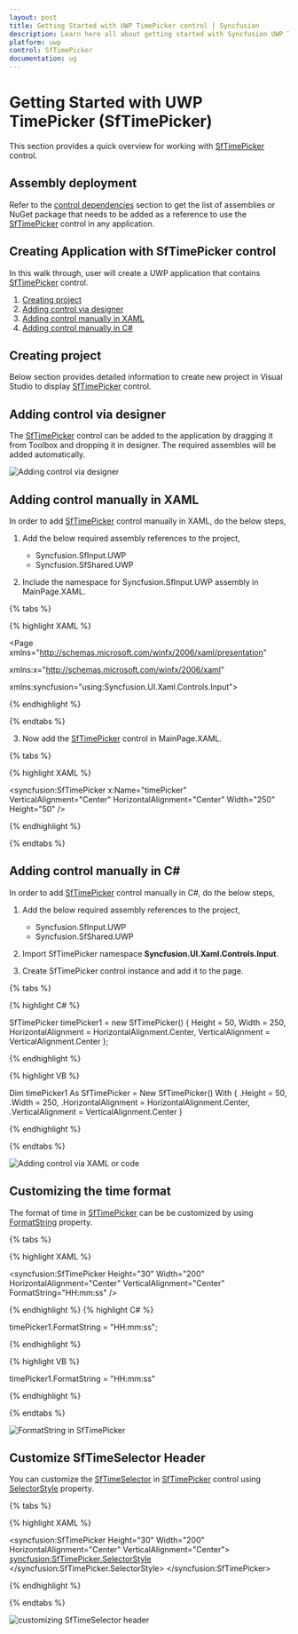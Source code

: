 ```yaml
---
layout: post
title: Getting Started with UWP TimePicker control | Syncfusion
description: Learn here all about getting started with Syncfusion UWP TimePicker (SfTimePicker) control and more.
platform: uwp
control: SfTimePicker
documentation: ug
---
```


# Getting Started with UWP TimePicker (SfTimePicker)

This section provides a quick overview for working with [SfTimePicker](https://help.syncfusion.com/cr/uwp/Syncfusion.UI.Xaml.Controls.Input.SfTimePicker.html) control.

## Assembly deployment
Refer to the [control dependencies](https://help.syncfusion.com/uwp/control-dependencies#sftimepicker) section to get the list of assemblies or NuGet package that needs to be added as a reference to use the [SfTimePicker](https://help.syncfusion.com/cr/uwp/Syncfusion.UI.Xaml.Controls.Input.SfTimePicker.html) control in any application.

## Creating Application with SfTimePicker control
In this walk through, user will create a UWP application that contains [SfTimePicker](https://help.syncfusion.com/cr/uwp/Syncfusion.UI.Xaml.Controls.Input.SfTimePicker.html) control.
1. [Creating project](#Creating-the-project)
2. [Adding control via designer](#Adding-control-via-designer)
3. [Adding control manually in XAML](#Adding-control-manually-in-XAML)
4. [Adding control manually in C#](#Adding-control-manually-in-C#)

## Creating project 
Below section provides detailed information to create new project in Visual Studio to display [SfTimePicker](https://help.syncfusion.com/cr/uwp/Syncfusion.UI.Xaml.Controls.Input.SfTimePicker.html) control.

## Adding control via designer
The [SfTimePicker](https://help.syncfusion.com/cr/uwp/Syncfusion.UI.Xaml.Controls.Input.SfTimePicker.html) control can be added to the application by dragging it from Toolbox and dropping it in designer. The required assembles will be added automatically.

![Adding control via designer](GettingStarted_images/GettingStarted_img1.png)

## Adding control manually in XAML

In order to add [SfTimePicker](https://help.syncfusion.com/cr/uwp/Syncfusion.UI.Xaml.Controls.Input.SfTimePicker.html) control manually in XAML, do the below steps,

1. Add the below required assembly references to the project,

    * Syncfusion.SfInput.UWP
    * Syncfusion.SfShared.UWP

2. Include the namespace for Syncfusion.SfInput.UWP assembly in MainPage.XAML.

{% tabs %}

{% highlight XAML %}

<Page xmlns="http://schemas.microsoft.com/winfx/2006/xaml/presentation"

xmlns:x="http://schemas.microsoft.com/winfx/2006/xaml"

xmlns:syncfusion="using:Syncfusion.UI.Xaml.Controls.Input">

{% endhighlight %}

{% endtabs %}

3. Now add the [SfTimePicker](https://help.syncfusion.com/cr/uwp/Syncfusion.UI.Xaml.Controls.Input.SfTimePicker.html) control in MainPage.XAML.

{% tabs %}

{% highlight XAML %}

 <syncfusion:SfTimePicker x:Name="timePicker" VerticalAlignment="Center" HorizontalAlignment="Center" Width="250" Height="50" />

{% endhighlight %}

{% endtabs %}

## Adding control manually in C#

In order to add [SfTimePicker](https://help.syncfusion.com/cr/uwp/Syncfusion.UI.Xaml.Controls.Input.SfTimePicker.html) control manually in C#, do the below steps,

1. Add the below required assembly references to the project,

    * Syncfusion.SfInput.UWP
    * Syncfusion.SfShared.UWP

2. Import SfTimePicker namespace **Syncfusion.UI.Xaml.Controls.Input**.

3. Create SfTimePicker control instance and add it to the page.


{% tabs %}

{% highlight C# %}

SfTimePicker timePicker1 = new SfTimePicker()
{
    Height = 50,
    Width = 250,
    HorizontalAlignment = HorizontalAlignment.Center,
    VerticalAlignment = VerticalAlignment.Center
};

{% endhighlight %}

{% highlight VB %}

Dim timePicker1 As SfTimePicker = New SfTimePicker() With {
    .Height = 50,
    .Width = 250,
    .HorizontalAlignment = HorizontalAlignment.Center,
    .VerticalAlignment = VerticalAlignment.Center
}

{% endhighlight %}

{% endtabs %}


![Adding control via XAML or code](GettingStarted_images/GettingStarted_img2.png)

## Customizing the time format

The format of time in [SfTimePicker](https://help.syncfusion.com/cr/uwp/Syncfusion.UI.Xaml.Controls.Input.SfTimePicker.html) can be be customized by using [FormatString](https://help.syncfusion.com/cr/uwp/Syncfusion.UI.Xaml.Controls.Input.SfTimePicker.html#Syncfusion_UI_Xaml_Controls_Input_SfTimePicker_FormatString) property.

{% tabs %}

{% highlight XAML %}

<syncfusion:SfTimePicker Height="30" Width="200" 
                         HorizontalAlignment="Center" VerticalAlignment="Center"
                         FormatString="HH:mm:ss" />

{% endhighlight %}
{% highlight C# %}

timePicker1.FormatString = "HH:mm:ss";

{% endhighlight %}

{% highlight VB %}

timePicker1.FormatString = "HH:mm:ss"

{% endhighlight %}

{% endtabs %}

![FormatString in SfTimePicker](GettingStarted_images/GettingStarted_img3.png)

## Customize SfTimeSelector Header

You can customize the [SfTimeSelector](https://help.syncfusion.com/cr/uwp/Syncfusion.UI.Xaml.Controls.Input.SfTimeSelector.html) in [SfTimePicker](https://help.syncfusion.com/cr/uwp/Syncfusion.UI.Xaml.Controls.Input.SfTimePicker.html) control using [SelectorStyle](https://help.syncfusion.com/cr/uwp/Syncfusion.UI.Xaml.Controls.Input.SfTimePicker.html#Syncfusion_UI_Xaml_Controls_Input_SfTimePicker_SelectorStyle) property.

{% tabs %}

{% highlight XAML %}

<syncfusion:SfTimePicker Height="30" Width="200" 
                         HorizontalAlignment="Center" VerticalAlignment="Center">
    <syncfusion:SfTimePicker.SelectorStyle>
        <Style TargetType="syncfusion:SfTimeSelector">
            <Setter Property="Header" Value="Set your alarm" />
        </Style>
    </syncfusion:SfTimePicker.SelectorStyle>
</syncfusion:SfTimePicker>

{% endhighlight %}

{% endtabs %}

![customizing SfTimeSelector header](GettingStarted_images/GettingStarted_img4.png)
